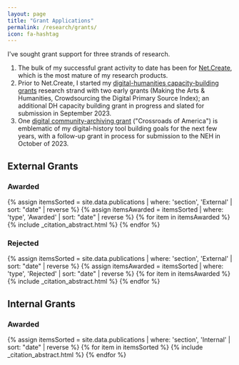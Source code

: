 ```yaml
---
layout: page
title: "Grant Applications"
permalink: /research/grants/
icon: fa-hashtag
---
```


I've sought grant support for three strands of research.

1. The bulk of my successful grant activity to date has been for [Net.Create](/items/01_netcreate.html), which is the most mature of my research products.
1. Prior to Net.Create, I started my [digital-humanities capacity-building grants](/items/04_DHCapacityBuilding.html) research strand with two early grants (Making the Arts & Humanities, Crowdsourcing the Digital Primary Source Index); an additional DH capacity building grant in progress and slated for submission in September 2023.
1. One [digital community-archiving grant](/items/02_communityarchive.html) ("Crossroads of America") is emblematic of my digital-history tool building goals for the next few years, with a follow-up grant in process for submission to the NEH in October of 2023.

<h2 class="subheadline">External Grants</h2>

<h3>Awarded</h3>
<div class="posts grid-container">
{% assign itemsSorted = site.data.publications | where: 'section', 'External' | sort: "date" | reverse %}
{% assign itemsAwarded = itemsSorted | where: 'type', 'Awarded' | sort: "date" | reverse %}
{% for item in itemsAwarded %}
{% include _citation_abstract.html %}
{% endfor %}
</div>

<h3>Rejected</h3>
<div class="posts grid-container">
{% assign itemsSorted = site.data.publications | where: 'section', 'External' | sort: "date" | reverse %}
{% assign itemsAwarded = itemsSorted | where: 'type', 'Rejected' | sort: "date" | reverse %}
{% for item in itemsAwarded %}
{% include _citation_abstract.html %}
{% endfor %}
</div>

<h2 class="subheadline">Internal Grants</h2>
<h3>Awarded</h3>
<div class="posts grid-container">
{% assign itemsSorted = site.data.publications | where: 'section', 'Internal' | sort: "date" | reverse %}
{% for item in itemsSorted %}
{% include _citation_abstract.html %}
{% endfor %}
</div>
